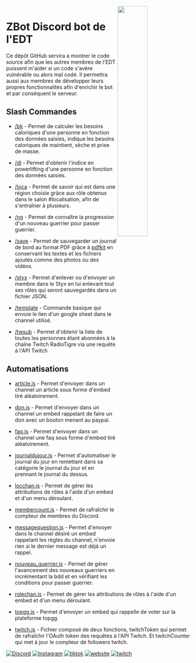 <img  src="https://i.ibb.co/3rKL6gC/logoZBot.png"  align="right" width="40%"  />

  

# ZBot Discord bot de l'EDT

Ce dépôt GitHub servira à montrer le code source afin que les autres membres de l'EDT puissent m'aider si un code s'avère vulnérable ou alors mal codé. Il permettra aussi aux membres de développer leurs propres fonctionnalités afin d'enrichir le bot et par conséquent le serveur.




## Slash Commandes

  

- [/bk](https://github.com/rochdy0/ZBot/blob/main/SlashCommands/bk.js) - Permet de calculer les besoins caloriques d'une personne en fonction des données saisies, indique les besoins caloriques de maintient, sèche et prise de masse.

- [/dl](https://github.com/rochdy0/ZBot/blob/main/SlashCommands/dl.js) - Permet d'obtenir l'indice en powerlifting d'une personne en fonction des données saisies.

- [/loca](https://github.com/rochdy0/ZBot/blob/main/SlashCommands/loca.js) - Permet de savoir qui est dans une région choisie grâce aux rôle obtenus dans le salon #localisation, afin de s'entraîner à plusieurs.

- [/ng](https://github.com/rochdy0/ZBot/blob/main/SlashCommands/ng.js) - Permet de connaître la progression d'un nouveau guerrier pour passer guerrier.

- [/save](https://github.com/rochdy0/ZBot/blob/main/SlashCommands/save.js) - Permet de sauvegarder un journal de bord au format PDF grâce à [pdfkit](https://www.npmjs.com/package/pdfkit) en conservant les textes et les fichiers ajoutés comme des photos ou des vidéos.

- [/styx](https://github.com/rochdy0/ZBot/blob/main/SlashCommands/styx.js) - Permet d'enlever ou d'envoyer un membre dans le Styx en lui enlevant tout ses rôles qui seront sauvegardés dans un fichier JSON.

- [/template](https://github.com/rochdy0/ZBot/blob/main/SlashCommands/template.js) - Commande basique qui envoie le lien d'un google sheet dans le channel utilisé.

- [/twsub](https://github.com/rochdy0/ZBot/blob/main/SlashCommands/twsub.js) - Permet d'obtenir la liste de toutes les personnes étant abonnées à la chaîne Twitch RadioTigre via une requête à l'API Twitch

  
  
  

## Automatisations

  

- [article.js](https://github.com/rochdy0/ZBot/blob/main/Automatisations/article.js) - Permet d'envoyer dans un channel un article sous forme d'embed tiré aléatoirement.

- [don.js](https://github.com/rochdy0/ZBot/blob/main/Automatisations/don.js) - Permet d'envoyer dans un channel un embed rappelant de faire un don avec un bouton menant au paypal.

- [faq.js](https://github.com/rochdy0/ZBot/blob/main/Automatisations/faq.js) - Permet d'envoyer dans un channel une faq sous forme d'embed tiré aléatoirement.

- [journaldujour.js](https://github.com/rochdy0/ZBot/blob/main/Automatisations/journaldujour.js) - Permet d'automatiser le journal du jour en remettant dans sa catégorie le journal du jour et en prennant le journal du dessus.

- [locchan.js](https://github.com/rochdy0/ZBot/blob/main/Automatisations/locchan.js) - Permet de gérer les attributions de rôles à l'aide d'un embed et d'un menu déroulant.

- [membercount.js](https://github.com/rochdy0/ZBot/blob/main/Automatisations/membercount.js) - Permet de rafraîchir le compteur de membres du Discord.

- [messagequestion.js](https://github.com/rochdy0/ZBot/blob/main/Automatisations/messagequestion.js) - Permet d'envoyer dans le channel désiré un embed rappelant les règles du channel, n'envoie rien si le dernier message est déjà un rappel.

- [nouveau_guerrier.js](https://github.com/rochdy0/ZBot/blob/main/Automatisations/nouveau_guerrier.js) - Permet de gérer l'avancement des nouveaux guerriers en incrémentant la bdd et en vérifiant les conditions pour passer guerrier.

- [rolechan.js](https://github.com/rochdy0/ZBot/blob/main/Automatisations/rolechan.js) - Permet de gérer les attributions de rôles à l'aide d'un embed et d'un menu déroulant.

- [topgg.js](https://github.com/rochdy0/ZBot/blob/main/Automatisations/topgg.js) - Permet d'envoyer un embed qui rappelle de voter sur la plateforme topgg.

- [twitch.js](https://github.com/rochdy0/ZBot/blob/main/Automatisations/twitch.js) - Fichier composé de deux fonctions, twitchToken qui permet de rafraîchir l'OAuth token des requêtes à l'API Twitch. Et twitchCounter qui met à jour le compteur de followers twitch.

[![Discord](https://img.shields.io/badge/Discord-35495e?style=for-the-badge&logo=discord&logoColor=5765f2)](https://discord.gg/ecoledutigre)
[![Instagram](https://img.shields.io/badge/Instagram-20232A?style=for-the-badge&logo=instagram&logoColor=cd3778)](https://www.instagram.com/ecoledutigre/)
[![tiktok](https://img.shields.io/badge/Tiktok-000000?style=for-the-badge&logo=tiktok&logoColor=white)](https://www.tiktok.com/@ecoledutigre)
[![website](https://img.shields.io/badge/Website-d26b29?style=for-the-badge&logo=google&logoColor=ffffff)](https://ecoledutigre.fr)
[![twitch](https://img.shields.io/badge/Twitch-9146ff?style=for-the-badge&logo=twitch&logoColor=ffffff)](https://www.twitch.tv/radiotigre)
